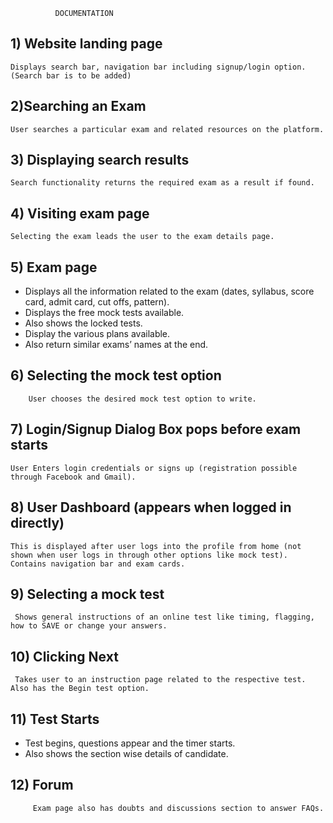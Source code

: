 		      DOCUMENTATION
## 1)	Website landing page
    Displays search bar, navigation bar including signup/login option. (Search bar is to be added)

## 2)Searching an Exam
    User searches a particular exam and related resources on the platform.

## 3)	Displaying search results
    Search functionality returns the required exam as a result if found.
## 4)	Visiting exam page 
    Selecting the exam leads the user to the exam details page.

## 5)	Exam page
-	Displays all the information related to the exam (dates, syllabus, score card, admit card, cut offs, pattern).
-	Displays the free mock tests available.
-	Also shows the locked tests.   
-	Display the various plans available.
-	Also return similar exams’ names at the end.

## 6) Selecting the mock test option
	    User chooses the desired mock test option to write.	
## 7) Login/Signup Dialog Box pops before exam starts
    User Enters login credentials or signs up (registration possible through Facebook and Gmail).

## 8) User Dashboard (appears when logged in directly)
    This is displayed after user logs into the profile from home (not shown when user logs in through other options like mock test). Contains navigation bar and exam cards.

## 9) Selecting a mock test
     Shows general instructions of an online test like timing, flagging, how to SAVE or change your answers.

## 10) Clicking Next 
     Takes user to an instruction page related to the respective test. Also has the Begin test option.

## 11) Test Starts
-   Test begins, questions appear and the timer starts.
-   Also shows the section wise details of candidate.

## 12) Forum
	     Exam page also has doubts and discussions section to answer FAQs.
